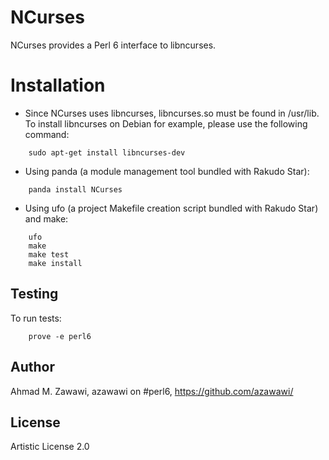 NCurses
=======

NCurses provides a Perl 6 interface to libncurses.

Installation
============

* Since NCurses uses libncurses, libncurses.so must be found in /usr/lib.
To install libncurses on Debian for example, please use the following command:

```
	sudo apt-get install libncurses-dev
```

* Using panda (a module management tool bundled with Rakudo Star):

```
    panda install NCurses
```

* Using ufo (a project Makefile creation script bundled with Rakudo Star) and make:

```
    ufo                    
    make
    make test
    make install
```

## Testing

To run tests:

```
    prove -e perl6
```

## Author

Ahmad M. Zawawi, azawawi on #perl6, https://github.com/azawawi/

## License

Artistic License 2.0
